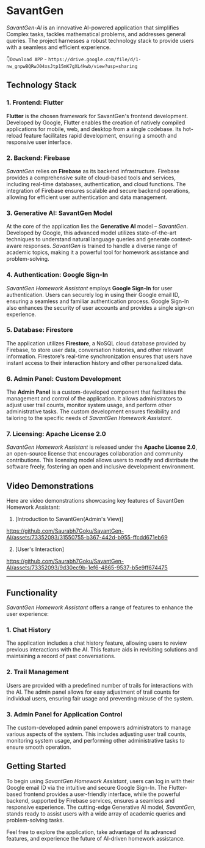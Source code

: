 # SavantGen

*SavantGen-AI* is an innovative AI-powered application that simplifies Complex tasks, tackles mathematical problems, and addresses general queries. The project harnesses a robust technology stack to provide users with a seamless and efficient experience.

`👇Download APP` - `https://drive.google.com/file/d/1-nw_gnpwBQRwJ04xsJtp15mK7gXL4kwb/view?usp=sharing`

## Technology Stack

### 1. Frontend: Flutter

**Flutter** is the chosen framework for SavantGen's frontend development. Developed by Google, Flutter enables the creation of natively compiled applications for mobile, web, and desktop from a single codebase. Its hot-reload feature facilitates rapid development, ensuring a smooth and responsive user interface.

### 2. Backend: Firebase

*SavantGen* relies on **Firebase** as its backend infrastructure. Firebase provides a comprehensive suite of cloud-based tools and services, including real-time databases, authentication, and cloud functions. The integration of Firebase ensures scalable and secure backend operations, allowing for efficient user authentication and data management.

### 3. Generative AI: SavantGen Model

At the core of the application lies the **Generative AI** model – *SavantGen*. Developed by Google, this advanced model utilizes state-of-the-art techniques to understand natural language queries and generate context-aware responses. *SavantGen* is trained to handle a diverse range of academic topics, making it a powerful tool for homework assistance and problem-solving.

### 4. Authentication: Google Sign-In

*SavantGen Homework Assistant* employs **Google Sign-In** for user authentication. Users can securely log in using their Google email ID, ensuring a seamless and familiar authentication process. Google Sign-In also enhances the security of user accounts and provides a single sign-on experience.

### 5. Database: Firestore

The application utilizes **Firestore**, a NoSQL cloud database provided by Firebase, to store user data, conversation histories, and other relevant information. Firestore's real-time synchronization ensures that users have instant access to their interaction history and other personalized data.

### 6. Admin Panel: Custom Development

The **Admin Panel** is a custom-developed component that facilitates the management and control of the application. It allows administrators to adjust user trail counts, monitor system usage, and perform other administrative tasks. The custom development ensures flexibility and tailoring to the specific needs of *SavantGen Homework Assistant*.

### 7. Licensing: Apache License 2.0

*SavantGen Homework Assistant* is released under the **Apache License 2.0**, an open-source license that encourages collaboration and community contributions. This licensing model allows users to modify and distribute the software freely, fostering an open and inclusive development environment.


## Video Demonstrations

Here are video demonstrations showcasing key features of SavantGen Homework Assistant:

1. [Introduction to SavantGen(Admin's View)]

https://github.com/Saurabh7Goku/SavantGen-AI/assets/73352093/31550755-b367-442d-b955-ffcdd671eb69


2. [User's Interaction]

https://github.com/Saurabh7Goku/SavantGen-AI/assets/73352093/9d30ec9b-1ef6-4865-9537-b5e9ff674475


------------------------------------------------------------------------------------------------


## Functionality

*SavantGen Homework Assistant* offers a range of features to enhance the user experience:

### 1. Chat History

The application includes a chat history feature, allowing users to review previous interactions with the AI. This feature aids in revisiting solutions and maintaining a record of past conversations.

### 2. Trail Management

Users are provided with a predefined number of trails for interactions with the AI. The admin panel allows for easy adjustment of trail counts for individual users, ensuring fair usage and preventing misuse of the system.

### 3. Admin Panel for Application Control

The custom-developed admin panel empowers administrators to manage various aspects of the system. This includes adjusting user trail counts, monitoring system usage, and performing other administrative tasks to ensure smooth operation.

## Getting Started

To begin using *SavantGen Homework Assistant*, users can log in with their Google email ID via the intuitive and secure Google Sign-In. The Flutter-based frontend provides a user-friendly interface, while the powerful backend, supported by Firebase services, ensures a seamless and responsive experience. The cutting-edge Generative AI model, *SavantGen*, stands ready to assist users with a wide array of academic queries and problem-solving tasks.

Feel free to explore the application, take advantage of its advanced features, and experience the future of AI-driven homework assistance.
